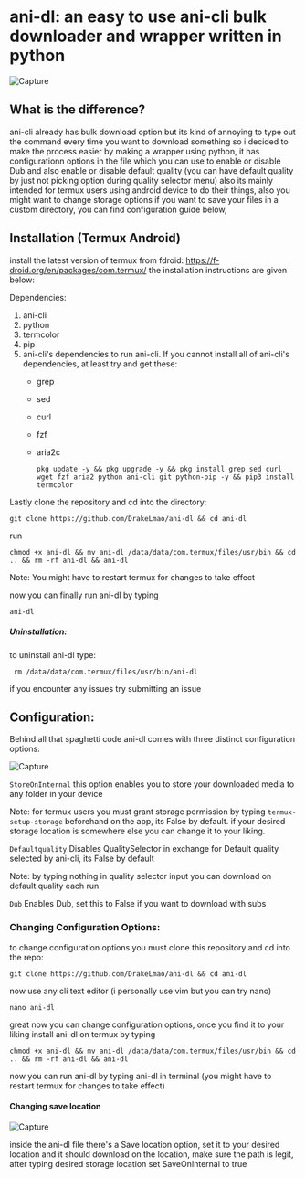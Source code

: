 # ani-dl: an easy to use ani-cli bulk downloader and wrapper written in python

![Capture](https://github.com/user-attachments/assets/e132ebb5-3898-421e-bddb-a9c2b32724ca)

## What is the difference?
ani-cli already has bulk download option but its kind of annoying to type out the command every time you want to download something so i decided to make the process easier by making a wrapper using python, it has configurationn options in the file which you can use to enable or disable Dub and also enable or disable default quality (you can have default quality by just not picking option during quality selector menu) also its mainly intended for termux users using android device to do their things, also you might want to change storage options if you want to save your files in a custom directory, you can find configuration guide below,

## Installation (Termux Android)
install the latest version of termux from fdroid: https://f-droid.org/en/packages/com.termux/
the installation instructions are given below:

Dependencies:
1. ani-cli
2. python
3. termcolor
4. pip
5. ani-cli's dependencies to run ani-cli. If you cannot install all of ani-cli's dependencies, at least try and get these:
    - grep
    - sed
    - curl
    - fzf
    - aria2c

          pkg update -y && pkg upgrade -y && pkg install grep sed curl wget fzf aria2 python ani-cli git python-pip -y && pip3 install termcolor

Lastly clone the repository and cd into the directory:

    git clone https://github.com/DrakeLmao/ani-dl && cd ani-dl
run

    chmod +x ani-dl && mv ani-dl /data/data/com.termux/files/usr/bin && cd .. && rm -rf ani-dl && ani-dl

Note: You might have to restart termux for changes to take effect

now you can finally run ani-dl by typing
 
    ani-dl

##### Uninstallation:
to uninstall ani-dl type:

     rm /data/data/com.termux/files/usr/bin/ani-dl

if you encounter any issues try submitting an issue

## Configuration:
Behind all that spaghetti code ani-dl comes with three distinct configuration options:

![Capture](https://github.com/user-attachments/assets/d09be15e-824b-45a2-a914-bbcb1d63d4e4)

```StoreOnInternal``` this option enables you to store your downloaded media to any folder in your device

Note: for termux users you must grant storage permission by typing ```termux-setup-storage``` beforehand on the app, its False by default. if your desired storage location is somewhere else you can change it to your liking.

```Defaultquality``` Disables QualitySelector in exchange for Default quality selected by ani-cli, its False by default 

Note: by typing nothing in quality selector input you can download on default quality each run

```Dub``` Enables Dub, set this to False if you want to download with subs

### Changing Configuration Options:
to change configuration options you must clone this repository and cd into the repo:
 
    git clone https://github.com/DrakeLmao/ani-dl && cd ani-dl

now use any cli text editor (i personally use vim but you can try nano)

    nano ani-dl

great now you can change configuration options, once you find it to your liking install ani-dl on termux by typing

    chmod +x ani-dl && mv ani-dl /data/data/com.termux/files/usr/bin && cd .. && rm -rf ani-dl && ani-dl

now you can run ani-dl by typing ani-dl in terminal (you might have to restart termux for changes to take effect)


#### Changing save location

![Capture](https://github.com/user-attachments/assets/9cfc3a05-336a-4d64-823b-5c8c9447148d)

inside the ani-dl file there's a Save location option, set it to your desired location and it should download on the location, make sure the path is legit, after typing desired storage location set SaveOnInternal to true
